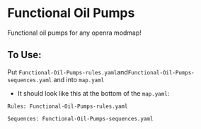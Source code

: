 # Functional Oil Pumps
Functional oil pumps for any openra modmap!


## To Use: 
Put `Functional-Oil-Pumps-rules.yaml`and`Functional-Oil-Pumps-sequences.yaml` and  into `map.yaml`
* It should look like this at the bottom of the `map.yaml`: 

`Rules: Functional-Oil-Pumps-rules.yaml`

`Sequences: Functional-Oil-Pumps-sequences.yaml`
